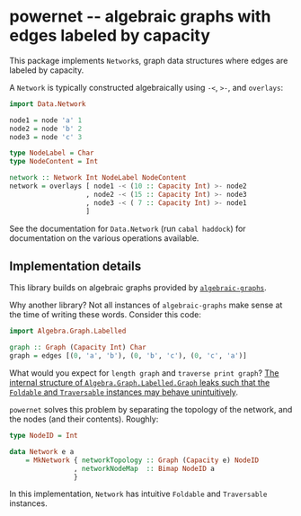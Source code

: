 # powernet -- algebraic graphs with edges labeled by capacity

This package implements `Network`s, graph data structures where edges are labeled by capacity.

A `Network` is typically constructed algebraically using `-<`, `>-`, and `overlays`:

```haskell
import Data.Network

node1 = node 'a' 1
node2 = node 'b' 2
node3 = node 'c' 3

type NodeLabel = Char
type NodeContent = Int

network :: Network Int NodeLabel NodeContent
network = overlays [ node1 -< (10 :: Capacity Int) >- node2
                   , node2 -< (15 :: Capacity Int) >- node3
                   , node3 -< ( 7 :: Capacity Int) >- node1
                   ]
```

See the documentation for `Data.Network` (run `cabal haddock`) for documentation on the various operations available.

## Implementation details

This library builds on algebraic graphs provided by [`algebraic-graphs`](https://github.com/snowleopard/alga). 

Why another library? Not all instances of `algebraic-graphs` make sense at the time of writing these words. Consider this code:

```haskell
import Algebra.Graph.Labelled 

graph :: Graph (Capacity Int) Char
graph = edges [(0, 'a', 'b'), (0, 'b', 'c'), (0, 'c', 'a')]
```

What would you expect for `length graph` and `traverse print graph`? [The internal structure of `Algebra.Graph.Labelled.Graph` leaks such that the `Foldable` and `Traversable` instances may behave unintuitively](https://github.com/snowleopard/alga/issues/95).

`powernet` solves this problem by separating the topology of the network, and the nodes (and their contents). Roughly:

```haskell
type NodeID = Int

data Network e a 
    = MkNetwork { networkTopology :: Graph (Capacity e) NodeID
                , networkNodeMap  :: Bimap NodeID a
                }
```

In this implementation, `Network` has intuitive `Foldable` and `Traversable` instances.
